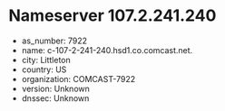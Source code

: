 # Nameserver 107.2.241.240

* as_number: 7922
* name: c-107-2-241-240.hsd1.co.comcast.net.
* city: Littleton
* country: US
* organization: COMCAST-7922
* version: Unknown
* dnssec: Unknown
